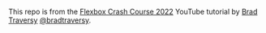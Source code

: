 This repo is from the [Flexbox Crash Course 2022](https://youtu.be/3YW65K6LcIA) YouTube tutorial by [Brad Traversy](https://www.youtube.com/c/TraversyMedia) [@bradtraversy](https://codepen.io/bradtraversy).
